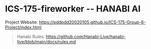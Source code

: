 # ICS-175-fireworker -- HANABI AI

Project Website: [https://pddpdd20020105.github.io/ICS-175-Group-6-Project/index.html ](https://pddpdd20020105.github.io/ICS-175-fireworker/index.html)

> Hanabi Rules: https://github.com/Hanabi-Live/hanabi-live/blob/main/docs/rules.md
